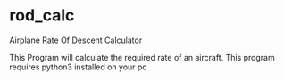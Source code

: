 # rod_calc
Airplane Rate Of Descent Calculator

This Program will calculate the required rate of an aircraft.
This program requires python3 installed on your pc
